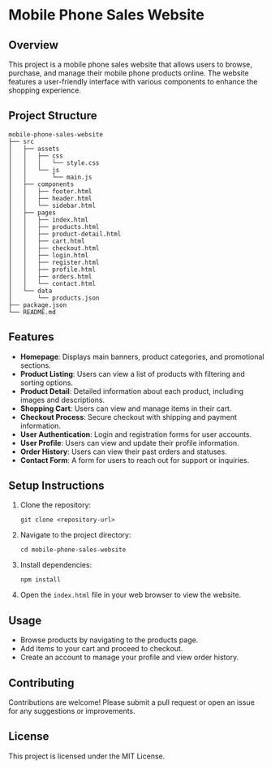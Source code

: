# Mobile Phone Sales Website

## Overview
This project is a mobile phone sales website that allows users to browse, purchase, and manage their mobile phone products online. The website features a user-friendly interface with various components to enhance the shopping experience.

## Project Structure
```
mobile-phone-sales-website
├── src
│   ├── assets
│   │   ├── css
│   │   │   └── style.css
│   │   └── js
│   │       └── main.js
│   ├── components
│   │   ├── footer.html
│   │   ├── header.html
│   │   └── sidebar.html
│   ├── pages
│   │   ├── index.html
│   │   ├── products.html
│   │   ├── product-detail.html
│   │   ├── cart.html
│   │   ├── checkout.html
│   │   ├── login.html
│   │   ├── register.html
│   │   ├── profile.html
│   │   ├── orders.html
│   │   └── contact.html
│   └── data
│       └── products.json
├── package.json
└── README.md
```

## Features
- **Homepage**: Displays main banners, product categories, and promotional sections.
- **Product Listing**: Users can view a list of products with filtering and sorting options.
- **Product Detail**: Detailed information about each product, including images and descriptions.
- **Shopping Cart**: Users can view and manage items in their cart.
- **Checkout Process**: Secure checkout with shipping and payment information.
- **User Authentication**: Login and registration forms for user accounts.
- **User Profile**: Users can view and update their profile information.
- **Order History**: Users can view their past orders and statuses.
- **Contact Form**: A form for users to reach out for support or inquiries.

## Setup Instructions
1. Clone the repository:
   ```
   git clone <repository-url>
   ```
2. Navigate to the project directory:
   ```
   cd mobile-phone-sales-website
   ```
3. Install dependencies:
   ```
   npm install
   ```
4. Open the `index.html` file in your web browser to view the website.

## Usage
- Browse products by navigating to the products page.
- Add items to your cart and proceed to checkout.
- Create an account to manage your profile and view order history.

## Contributing
Contributions are welcome! Please submit a pull request or open an issue for any suggestions or improvements.

## License
This project is licensed under the MIT License.